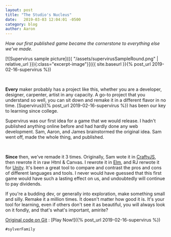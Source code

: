 ```yaml
---
layout: post
title: "The Studio's Nucleus"
date:   2019-03-03 12:04:01 -0500
category: blog
author: Aaron
---
```


<!-- First Para is used as the Excerpt -->
_How our first published game became the cornerstone to everything else we've made._
<!-- Image and link…not 100%-->
[![Supervirus sample picture]({{ "/assets/supervirusSampleRound.png" | relative_url }}){:class="excerpt-image"}]({{ site.baseurl }}{% post_url 2019-02-16-supervirus %})
<!-- End Excerpt -->

<br>

**Every** maker probably has a project like this, whether you are a developer, designer, carpenter, artist in any capacity. A go-to project that you understand so well, you can sit down and remake it in a different flavor in no time. [Supervirus]({% post_url 2019-02-16-supervirus %}) has been our key to learning since college.

Supervirus was our first idea for a game that we would release. I hadn't published anything online before and had hardly done any web development. Sam, Aaron, and James brainstormed the original idea. Sam went off, made the whole thing, and published.

<br>

**Since** then, we've remade it 3 times. Originally, Sam wote it in [CraftyJS](http://craftyjs.com/), then rewrote it in raw Html & Canvas. I rewrote it in [Elm](https://elm-lang.org/), and RJ rerwote it for [Unity](https://unity3d.com/). It's been a great tool to compare and contrast the pros and cons of different languages and tools. I never would have guessed that this first game would have such a lasting effect on us, and undoubtedly will continue to pay dividends.


If you're a budding dev, or generally into exploration, make something small and silly. Remake it a million times. It doesn't matter how good it is. It's your tool for learning, even if others don't see it as beautiful, you will always look on it fondly, and that's what's important, amirite?

[Original code on Git](https://github.com/SylverStudios/Supervirus) : [Play Now!]({% post_url 2019-02-16-supervirus %})

`#sylverFamily`
